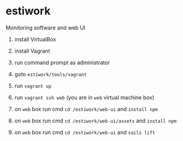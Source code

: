 # estiwork
Monitoring software and web UI

1. install VirtualBox
2. install Vagrant
3. run command prompt as administrator
4. goto `estiwork/tools/vagrant`
5. run `vagrant up`

1. run `vagrant ssh web` (you are in `web` virtual machine box)
2. on `web` box run cmd `cd /estiwork/web-ui` and `install npm`
3. on `web` box run cmd `cd /estiwork/web-ui/assets` and `install npm`
4. on `web` box run cmd `cd /estiwork/web-ui` and `sails lift`

